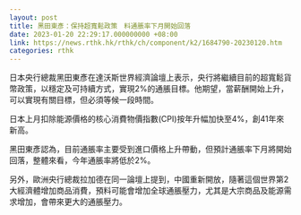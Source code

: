 ```yaml
---
layout: post
title: 黑田東彥：保持超寬鬆政策　料通脹率下月開始回落
date: 2023-01-20 22:29:17.000000000 +08:00
link: https://news.rthk.hk/rthk/ch/component/k2/1684790-20230120.htm
categories: rthk
---
```


日本央行總裁黑田東彥在達沃斯世界經濟論壇上表示，央行將繼續目前的超寬鬆貨幣政策，以穩定及可持續方式，實現2%的通脹目標。他期望，當薪酬開始上升，可以實現有關目標，但必須等候一段時間。

日本上月扣除能源價格的核心消費物價指數(CPI)按年升幅加快至4%，創41年來新高。

黑田東彥認為，目前通脹率主要受到進口價格上升帶動，但預計通脹率下月將開始回落，整體來看，今年通脹率將低於2%。

另外，歐洲央行總裁拉加德在同一論壇上提到，中國重新開放，隨著這個世界第2大經濟體增加商品消費，預料可能會增加全球通脹壓力，尤其是大宗商品及能源需求增加，會帶來更大的通脹壓力。
